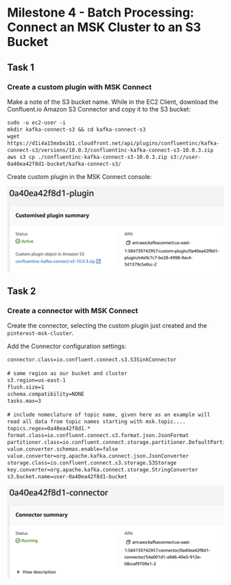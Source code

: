 # Milestone 4 - Batch Processing: Connect an MSK Cluster to an S3 Bucket

## Task 1
### Create a custom plugin with MSK Connect

Make a note of the S3 bucket name. While in the EC2 Client, download the Confluent.io Amazon S3 Connector and copy it to the S3 bucket:

```
sudo -u ec2-user -i
mkdir kafka-connect-s3 && cd kafka-connect-s3
wget https://d1i4a15mxbxib1.cloudfront.net/api/plugins/confluentinc/kafka-connect-s3/versions/10.0.3/confluentinc-kafka-connect-s3-10.0.3.zip
aws s3 cp ./confluentinc-kafka-connect-s3-10.0.3.zip s3://user-0a40ea42f8d1-bucket/kafka-connect-s3/
```

Create custom plugin in the MSK Connect console:

![custom_plugin](screenshots/m4/1.png)

## Task 2
### Create a connector with MSK Connect

Create the connector, selecting the custom plugin just created and the ```pinterest-msk-cluster```.

Add the Connector configuration settings:
```
connector.class=io.confluent.connect.s3.S3SinkConnector

# same region as our bucket and cluster
s3.region=us-east-1
flush.size=1
schema.compatibility=NONE
tasks.max=3

# include nomeclature of topic name, given here as an example will read all data from topic names starting with msk.topic....
topics.regex=0a40ea42f8d1.*
format.class=io.confluent.connect.s3.format.json.JsonFormat
partitioner.class=io.confluent.connect.storage.partitioner.DefaultPartitioner
value.converter.schemas.enable=false
value.converter=org.apache.kafka.connect.json.JsonConverter
storage.class=io.confluent.connect.s3.storage.S3Storage
key.converter=org.apache.kafka.connect.storage.StringConverter
s3.bucket.name=user-0a40ea42f8d1-bucket
```

![custom_plugin](screenshots/m4/2.png)

